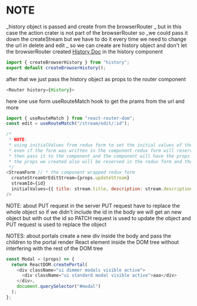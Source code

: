# NOTE

_history object is passed and create from the browserRouter
_ but in this case the action crater is not part of the browserRouter so
_we could pass it down the createStream but we have to do it every time we need to change the url in delete and edit
_ so we can create are history object and don't let the browserRouter created
[History Doc](https://github.com/remix-run/history/blob/main/docs/getting-started.md)
in the history component

```js
import { createBrowserHistory } from "history";
export default createBrowserHistory();
```

after that we just pass the history object as props to the router component

```js
<Router history={History}>
```

here one use form useRouteMatch hook to get the prams from the url and more

```js
import { useRouteMatch } from "react-router-dom";
const edit = useRouteMatch("/stream/edit/:id");
```

```js
/*
 * NOTE:
 * using initialValues from redux form to set the initial values of the form
 * even if the form was written in the component redux form will reserve the props
 * then pass it to the component and the component will have the props
 * the props we created also will be reserved in the redux form and then will be passed to the component
 */
<StreamForm // * the component wrapped redux form
  createStreamOrEditStream={props.updateStream}
  streamId={id}
  initialValues={{ title: stream.title, description: stream.description }}
/>
```

NOTE: about PUT request in the server PUT request have to replace the whole object so if we didn't include the id in the body
we will get an new object but with out the id
so PATCH request is used to update the object and PUT request is used to replace the object

NOTES: about portals
create a new div inside the body and pass the children to the portal
render React element inside the DOM tree without interfering with the rest of the DOM tree

```js
const Modal = (props) => {
  return ReactDOM.createPortal(
    <div className="ui dimmer modals visible active">
      <div className="ui standard modal visible active">aaa</div>
    </div>,
    document.querySelector("#modal")
  );
};
```
